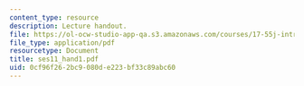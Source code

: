 ```yaml
---
content_type: resource
description: Lecture handout.
file: https://ol-ocw-studio-app-qa.s3.amazonaws.com/courses/17-55j-introduction-to-latin-american-studies-fall-2006/0cf96f262bc9080de223bf33c89abc60_ses11_hand1.pdf
file_type: application/pdf
resourcetype: Document
title: ses11_hand1.pdf
uid: 0cf96f26-2bc9-080d-e223-bf33c89abc60
---
```

